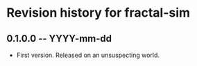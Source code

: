 # Revision history for fractal-sim

## 0.1.0.0 -- YYYY-mm-dd

* First version. Released on an unsuspecting world.
